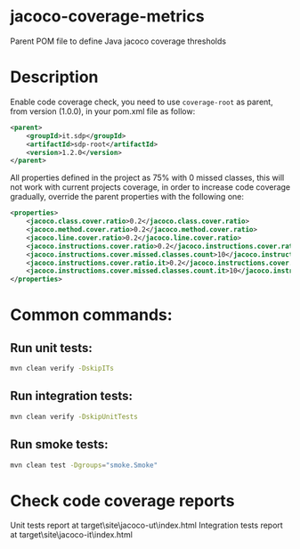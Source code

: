 # jacoco-coverage-metrics
Parent POM file to define Java jacoco coverage thresholds

# Description
Enable code coverage check, you need to use `coverage-root` as parent, from version (1.0.0), in your pom.xml file as follow:
``` xml
<parent>
    <groupId>it.sdp</groupId>
    <artifactId>sdp-root</artifactId>
    <version>1.2.0</version>
</parent>
```

All properties defined in the project as 75% with 0 missed classes, this will not work with current projects coverage, in order to increase code coverage gradually, override the parent properties with the following one:
``` xml
<properties>
    <jacoco.class.cover.ratio>0.2</jacoco.class.cover.ratio>
    <jacoco.method.cover.ratio>0.2</jacoco.method.cover.ratio>
    <jacoco.line.cover.ratio>0.2</jacoco.line.cover.ratio>
    <jacoco.instructions.cover.ratio>0.2</jacoco.instructions.cover.ratio>
    <jacoco.instructions.cover.missed.classes.count>10</jacoco.instructions.cover.missed.classes.count>
    <jacoco.instructions.cover.ratio.it>0.2</jacoco.instructions.cover.ratio.it>
    <jacoco.instructions.cover.missed.classes.count.it>10</jacoco.instructions.cover.missed.classes.count.it>
</properties>
```

# Common commands:
## Run unit tests: 
``` bash
mvn clean verify -DskipITs
```

## Run integration tests: 
``` bash
mvn clean verify -DskipUnitTests
```

## Run smoke tests:
``` bash
mvn clean test -Dgroups="smoke.Smoke"
```

# Check code coverage reports
Unit tests report  at target\site\jacoco-ut\index.html
Integration tests report at target\site\jacoco-it\index.html
